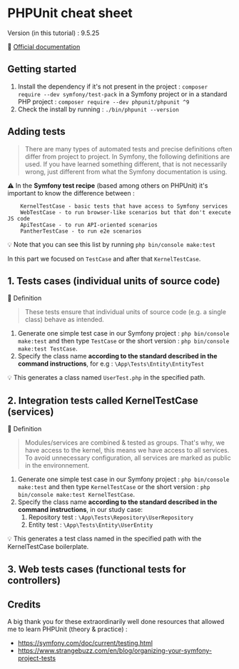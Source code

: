 PHPUnit cheat sheet
===================

Version (in this tutorial) : 9.5.25

:link: [Official documentation](https://phpunit.readthedocs.io/)

Getting started
---------------
1. Install the dependency if it's not present in the project : `composer require --dev symfony/test-pack` in a Symfony project or in a standard PHP project : `composer require --dev phpunit/phpunit ^9`
2. Check the install by running : `./bin/phpunit --version`

Adding tests
------------

> There are many types of automated tests and precise definitions often differ from project to project. In Symfony, the following definitions are used. If you have learned something different, that is not necessarily wrong, just different from what the Symfony documentation is using.

:warning: In the **Symfony test recipe** (based among others on PHPUnit) it's important to know the difference between :

``` TestCase - basic PHPUnit tests 
    KernelTestCase - basic tests that have access to Symfony services
    WebTestCase - to run browser-like scenarios but that don't execute JS code
    ApiTestCase - to run API-oriented scenarios
    PantherTestCase - to run e2e scenarios
```

:bulb: Note that you can see this list by running `php bin/console make:test`


In this part we focused on `TestCase` and after that `KernelTestCase`.


## 1. Tests cases (individual units of source code)

:book: Definition
 > These tests ensure that individual units of source code (e.g. a single class) behave as intended.

1. Generate one simple test case in our Symfony project :
`php bin/console make:test` and then type `TestCase`
or the short version :
`php bin/console make:test TestCase`.
2. Specify the class name **according to the standard described in the command instructions**, for e.g : `\App\Tests\Entity\EntityTest`

:bulb: This generates a class named `UserTest.php` in the specified path.

## 2. Integration tests called KernelTestCase (services) 

:book: Definition
 > Modules/services are combined & tested as groups. That's why, we have access to the kernel, this means we have access to all services. To avoid unnecessary configuration, all services are marked as public in the environnement.

1. Generate one simple test case in our Symfony project :
`php bin/console make:test` and then type `KernelTestCase`
or the short version :
`php bin/console make:test KernelTestCase`.
2. Specify the class name **according to the standard described in the command instructions**, in our study case: 
   1. Repository test : `\App\Tests\Repository\UserRepository`
   2. Entity test : `\App\Tests\Entity\UserEntity`

:bulb: This generates a test class named in the specified path with the KernelTestCase boilerplate. 

## 3. Web tests cases (functional tests for controllers)


Credits
-----------
A big thank you for these extraordinarily well done resources that allowed me to learn PHPUnit (theory & practice) :
- https://symfony.com/doc/current/testing.html
- https://www.strangebuzz.com/en/blog/organizing-your-symfony-project-tests 